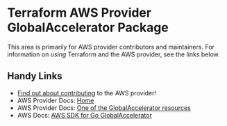 # Terraform AWS Provider GlobalAccelerator Package

This area is primarily for AWS provider contributors and maintainers. For information on _using_ Terraform and the AWS provider, see the links below.


## Handy Links

* [Find out about contributing](../../../docs/contributing) to the AWS provider!
* AWS Provider Docs: [Home](https://registry.terraform.io/providers/hashicorp/aws/latest/docs)
* AWS Provider Docs: [One of the GlobalAccelerator resources](https://registry.terraform.io/providers/hashicorp/aws/latest/docs/resources/globalaccelerator_accelerator)
* AWS Docs: [AWS SDK for Go GlobalAccelerator](https://docs.aws.amazon.com/sdk-for-go/api/service/globalaccelerator/)
